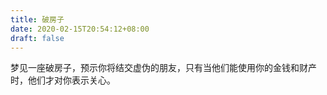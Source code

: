 ```yaml
---
title: 破房子
date: 2020-02-15T20:54:12+08:00
draft: false
---
```


梦见一座破房子，预示你将结交虚伪的朋友，只有当他们能使用你的金钱和财产时，他们才对你表示关心。